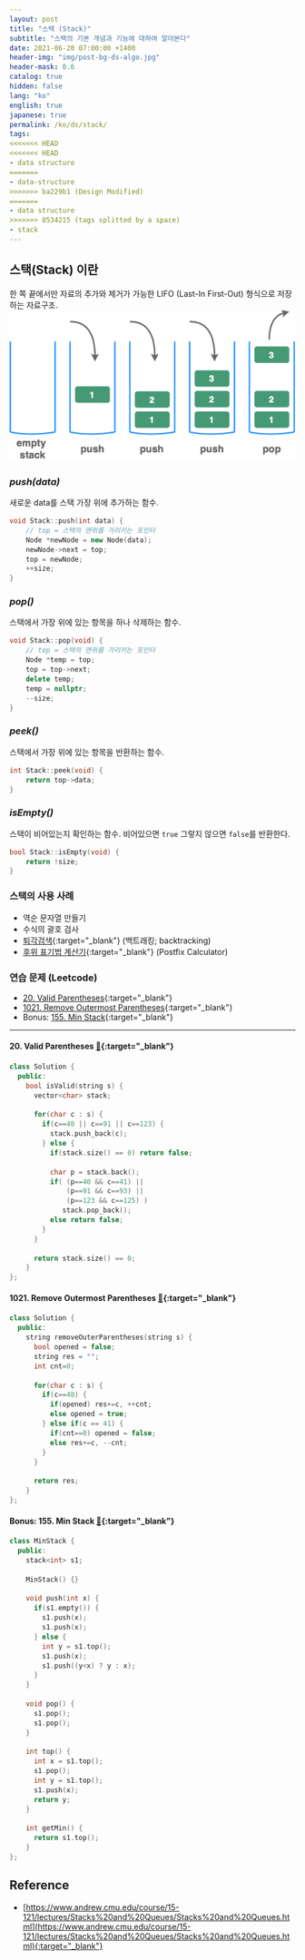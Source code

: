 ```yaml
---
layout: post
title: "스택 (Stack)"
subtitle: "스택의 기본 개념과 기능에 대하여 알아본다"
date: 2021-06-20 07:00:00 +1400
header-img: "img/post-bg-ds-algo.jpg"
header-mask: 0.6
catalog: true
hidden: false
lang: "ko"
english: true
japanese: true
permalink: /ko/ds/stack/
tags:
<<<<<<< HEAD
<<<<<<< HEAD
- data structure
=======
- data-structure
>>>>>>> ba229b1 (Design Modified)
=======
- data structure
>>>>>>> 8534215 (tags splitted by a space)
- stack
---
```


## 스택(Stack) 이란
한 쪽 끝에서만 자료의 추가와 제거가 가능한 LIFO (Last-In First-Out) 형식으로 저장하는 자료구조.
![stack figure](/img/in-post/devouring/week3/stack1.png)

### _push(data)_

새로운 data를 스택 가장 위에 추가하는 함수.

```cpp
void Stack::push(int data) {
    // top = 스택의 맨위를 가리키는 포인터
    Node *newNode = new Node(data);
    newNode->next = top;
    top = newNode;
    ++size;
}
```

### _pop()_
스택에서 가장 위에 있는 항목을 하나 삭제하는 함수.
```cpp
void Stack::pop(void) {
    // top = 스택의 맨위를 가리키는 포인터
    Node *temp = top;
    top = top->next;
    delete temp;
    temp = nullptr;
    --size;
}
```

### _peek()_
스택에서 가장 위에 있는 항목을 반환하는 함수.
```cpp
int Stack::peek(void) {
    return top->data;
}
```

### _isEmpty()_
스택이 비어있는지 확인하는 함수. 비어있으면 `true` 그렇지 않으면 `false`를 반환한다.
```cpp
bool Stack::isEmpty(void) {
    return !size;
}
```

### 스택의 사용 사례
- 역순 문자열 만들기
- 수식의 괄호 검사
- [퇴각검색](https://it00.tistory.com/26){:target="_blank"} (백트래킹; backtracking)
- [후위 표기법 계산기](https://gusdnd852.tistory.com/239){:target="_blank"} (Postfix Calculator)


### 연습 문제 (Leetcode)
- [20. Valid Parentheses](https://leetcode.com/problems/valid-parentheses/){:target="_blank"}
- [1021. Remove Outermost Parentheses](https://leetcode.com/problems/remove-outermost-parentheses/){:target="_blank"}
- Bonus: [155. Min Stack](https://leetcode.com/problems/min-stack/){:target="_blank"}

---

#### 20. Valid Parentheses [🔗](https://leetcode.com/problems/valid-parentheses/){:target="_blank"}
```cpp
class Solution {
  public:
    bool isValid(string s) {
      vector<char> stack;

      for(char c : s) {
        if(c==40 || c==91 || c==123) {
          stack.push_back(c);
        } else {
          if(stack.size() == 0) return false;

          char p = stack.back();
          if( (p==40 && c==41) || 
              (p==91 && c==93) || 
              (p==123 && c==125) ) 
             stack.pop_back();
          else return false;
        }
      }

      return stack.size() == 0;
    }
};
```

#### 1021. Remove Outermost Parentheses [🔗](https://leetcode.com/problems/remove-outermost-parentheses/){:target="_blank"}
```cpp
class Solution {
  public:
    string removeOuterParentheses(string s) {
      bool opened = false;
      string res = "";
      int cnt=0;

      for(char c : s) {
        if(c==40) {
          if(opened) res+=c, ++cnt;
          else opened = true;
        } else if(c == 41) {
          if(cnt==0) opened = false;
          else res+=c, --cnt;
        }
      }

      return res;
    }
};
```

#### Bonus: 155. Min Stack [🔗](https://leetcode.com/problems/min-stack/){:target="_blank"}
```cpp
class MinStack {
  public:
    stack<int> s1;

    MinStack() {}

    void push(int x) {
      if(s1.empty()) {
        s1.push(x);
        s1.push(x);
      } else {
        int y = s1.top();
        s1.push(x);
        s1.push((y<x) ? y : x);
      }
    }

    void pop() {
      s1.pop();
      s1.pop();
    }

    int top() {
      int x = s1.top();
      s1.pop();
      int y = s1.top();
      s1.push(x);
      return y;
    }

    int getMin() {
      return s1.top();
    }
};
```

## Reference
- [https://www.andrew.cmu.edu/course/15-121/lectures/Stacks%20and%20Queues/Stacks%20and%20Queues.html](https://www.andrew.cmu.edu/course/15-121/lectures/Stacks%20and%20Queues/Stacks%20and%20Queues.html){:target="_blank"}
